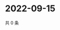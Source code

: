 # 2022-09-15

共 0 条

<!-- BEGIN WEIBO -->
<!-- 最后更新时间 Thu Sep 15 2022 20:13:38 GMT+0800 (China Standard Time) -->

<!-- END WEIBO -->
